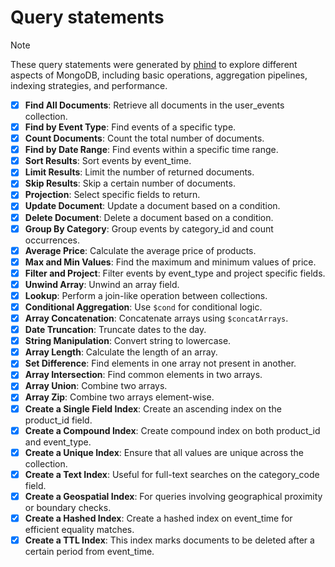 # Query statements

> [!NOTE]
> These query statements were generated by [phind](https://www.phind.com/) to explore different aspects of MongoDB, including basic operations, aggregation pipelines, indexing strategies, and performance.

- [x] **Find All Documents**: Retrieve all documents in the user_events collection.
- [x] **Find by Event Type**: Find events of a specific type.
- [x] **Count Documents**: Count the total number of documents.
- [x] **Find by Date Range**: Find events within a specific time range.
- [x] **Sort Results**: Sort events by event_time.
- [x] **Limit Results**: Limit the number of returned documents.
- [x] **Skip Results**: Skip a certain number of documents.
- [x] **Projection**: Select specific fields to return.
- [x] **Update Document**: Update a document based on a condition.
- [x] **Delete Document**: Delete a document based on a condition.
- [x] **Group By Category**: Group events by category_id and count occurrences.
- [x] **Average Price**: Calculate the average price of products.
- [x] **Max and Min Values**: Find the maximum and minimum values of price.
- [x] **Filter and Project**: Filter events by event_type and project specific fields.
- [x] **Unwind Array**: Unwind an array field.
- [x] **Lookup**: Perform a join-like operation between collections.
- [x] **Conditional Aggregation**: Use `$cond` for conditional logic.
- [x] **Array Concatenation**: Concatenate arrays using `$concatArrays`.
- [x] **Date Truncation**: Truncate dates to the day.
- [x] **String Manipulation**: Convert string to lowercase.
- [x] **Array Length**: Calculate the length of an array.
- [x] **Set Difference**: Find elements in one array not present in another.
- [x] **Array Intersection**: Find common elements in two arrays.
- [x] **Array Union**: Combine two arrays.
- [x] **Array Zip**: Combine two arrays element-wise.
- [x] **Create a Single Field Index**: Create an ascending index on the product_id field.
- [x] **Create a Compound Index**: Create compound index on both product_id and event_type.
- [x] **Create a Unique Index**: Ensure that all values are unique across the collection.
- [x] **Create a Text Index**: Useful for full-text searches on the category_code field.
- [x] **Create a Geospatial Index**: For queries involving geographical proximity or boundary checks.
- [x] **Create a Hashed Index**: Create a hashed index on event_time for efficient equality matches.
- [x] **Create a TTL Index**: This index marks documents to be deleted after a certain period from event_time.
